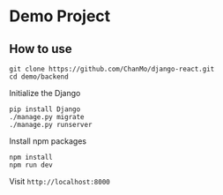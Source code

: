 # Demo Project

## How to use

```
git clone https://github.com/ChanMo/django-react.git
cd demo/backend
```

Initialize the Django
```
pip install Django
./manage.py migrate
./manage.py runserver
```

Install npm packages
```
npm install
npm run dev
```

Visit `http://localhost:8000`


